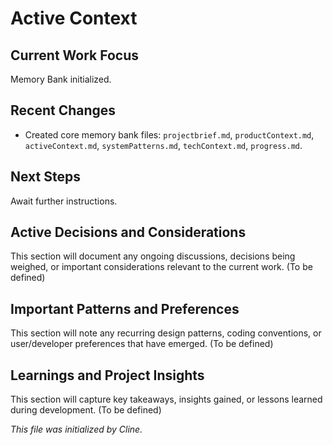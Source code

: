 # Active Context

## Current Work Focus

Memory Bank initialized.

## Recent Changes

- Created core memory bank files: `projectbrief.md`, `productContext.md`, `activeContext.md`, `systemPatterns.md`, `techContext.md`, `progress.md`.

## Next Steps

Await further instructions.

## Active Decisions and Considerations

This section will document any ongoing discussions, decisions being weighed, or important considerations relevant to the current work. (To be defined)

## Important Patterns and Preferences

This section will note any recurring design patterns, coding conventions, or user/developer preferences that have emerged. (To be defined)

## Learnings and Project Insights

This section will capture key takeaways, insights gained, or lessons learned during development. (To be defined)

*This file was initialized by Cline.*
